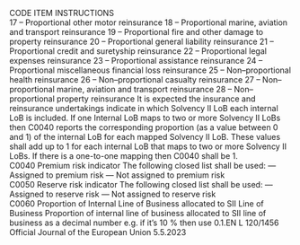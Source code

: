  
CODE  ITEM  INSTRUCTIONS  
17 – Proportional other motor reinsurance 
18 – Proportional marine, aviation and transport reinsurance 
19 – Proportional fire and other damage to property reinsurance 
20 – Proportional general liability reinsurance 
21 – Proportional credit and suretyship reinsurance 
22 – Proportional legal expenses reinsurance 
23 – Proportional assistance reinsurance 
24 – Proportional miscellaneous financial loss reinsurance 
25 – Non–proportional health reinsurance 
26 – Non–proportional casualty reinsurance 
27 – Non–proportional marine, aviation and transport reinsurance 
28 – Non–proportional property reinsurance 
It is expected the insurance and reinsurance undertakings indicate in which Solvency II 
LoB each internal LoB is included. 
If one Internal LoB maps to two or more Solvency II LoBs then C0040 reports the 
corresponding proportion (as a value between 0 and 1) of the internal LoB for each 
mapped Solvency II LoB. These values shall add up to 1 for each internal LoB that maps 
to two or more Solvency II LoBs. If there is a one-to-one mapping then C0040 shall 
be 1.  
C0040  Premium risk indicator  The following closed list shall be used: 
— Assigned to premium risk 
— Not assigned to premium risk  
C0050  Reserve risk indicator  The following closed list shall be used: 
— Assigned to reserve risk 
— Not assigned to reserve risk  
C0060  Proportion of Internal 
Line of Business allocated 
to SII Line of Business  Proportion of internal line of business allocated to SII line of business as a decimal 
number e.g. if it’s 10 % then use 0.1.EN  L 120/1456 Official Journal of the European Union 5.5.2023